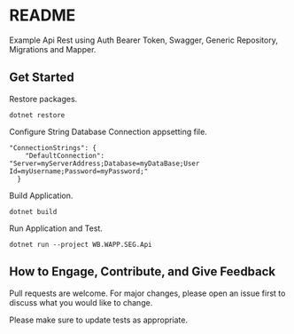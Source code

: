 # README #

Example Api Rest using Auth Bearer Token, Swagger, Generic Repository, Migrations and Mapper.

## Get Started

Restore packages.
```
dotnet restore
````


Configure String Database Connection appsetting file.
```
"ConnectionStrings": {
    "DefaultConnection": "Server=myServerAddress;Database=myDataBase;User Id=myUsername;Password=myPassword;"
  }
````

Build Application.
```
dotnet build
````

Run Application and Test.
```
dotnet run --project WB.WAPP.SEG.Api
````

## How to Engage, Contribute, and Give Feedback

Pull requests are welcome. For major changes, please open an issue first to discuss what you would like to change.

Please make sure to update tests as appropriate.
